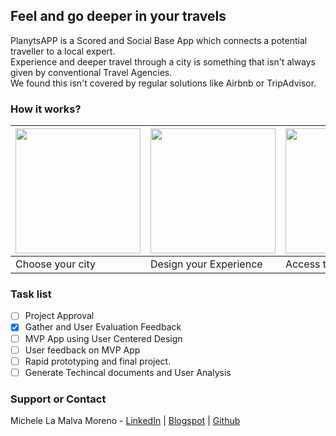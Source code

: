 ## Feel and go deeper in your travels

PlanytsAPP is a Scored and Social Base App which connects a potential traveller to a local expert.  
Experience and deeper travel through a city is something that isn't always given by conventional Travel Agencies.  
We found this isn't covered by regular solutions like Airbnb or TripAdvisor.  

### How it works?

| <img src="https://fast-wave-43306.herokuapp.com/img/how-it-works/city1.svg" width="200"> | <img src="https://fast-wave-43306.herokuapp.com/img/how-it-works/designer1.svg" width="200"> | <img src="https://fast-wave-43306.herokuapp.com/img/how-it-works/envio.svg" width="200">
| -------------------------- | -------------------------- | -------------------------- |
|      Choose your city      |   Design your Experience   |    Access to your trip     |

### Task list

* [ ] Project Approval
* [x] Gather and User Evaluation Feedback
* [ ] MVP App using User Centered Design
* [ ] User feedback on MVP App
* [ ] Rapid prototyping and final project.
* [ ] Generate Techincal documents and User Analysis

### Support or Contact

Michele La Malva Moreno - [LinkedIn](https://www.linkedin.com/in/michele-la-malva-moreno/) | [Blogspot](https://mickysim.blogspot.com/) | [Github](https://github.com/Mickyleitor)
